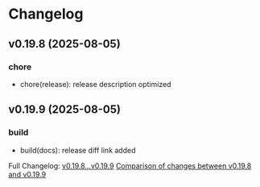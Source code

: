 # Changelog
## v0.19.8 (2025-08-05)

### chore
- chore(release): release description optimized

## v0.19.9 (2025-08-05)

### build
- build(docs): release diff link added

Full Changelog: [v0.19.8...v0.19.9](https://github.com/Ajimaru/ajitroids/compare/v0.19.8...v0.19.9)
[Comparison of changes between v0.19.8 and v0.19.9](https://github.com/Ajimaru/ajitroids/compare/v0.19.8...v0.19.9)
